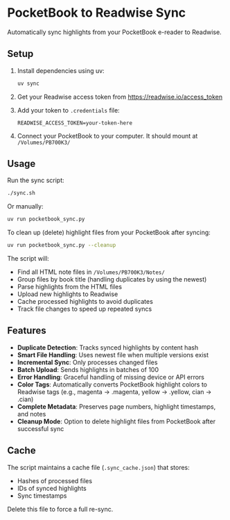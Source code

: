 # PocketBook to Readwise Sync

Automatically sync highlights from your PocketBook e-reader to Readwise.

## Setup

1. Install dependencies using uv:
   ```bash
   uv sync
   ```

2. Get your Readwise access token from https://readwise.io/access_token

3. Add your token to `.credentials` file:
   ```
   READWISE_ACCESS_TOKEN=your-token-here
   ```

4. Connect your PocketBook to your computer. It should mount at `/Volumes/PB700K3/`

## Usage

Run the sync script:
```bash
./sync.sh
```

Or manually:
```bash
uv run pocketbook_sync.py
```

To clean up (delete) highlight files from your PocketBook after syncing:
```bash
uv run pocketbook_sync.py --cleanup
```

The script will:
- Find all HTML note files in `/Volumes/PB700K3/Notes/`
- Group files by book title (handling duplicates by using the newest)
- Parse highlights from the HTML files
- Upload new highlights to Readwise
- Cache processed highlights to avoid duplicates
- Track file changes to speed up repeated syncs

## Features

- **Duplicate Detection**: Tracks synced highlights by content hash
- **Smart File Handling**: Uses newest file when multiple versions exist
- **Incremental Sync**: Only processes changed files
- **Batch Upload**: Sends highlights in batches of 100
- **Error Handling**: Graceful handling of missing device or API errors
- **Color Tags**: Automatically converts PocketBook highlight colors to Readwise tags (e.g., magenta → .magenta, yellow → .yellow, cian → .cian)
- **Complete Metadata**: Preserves page numbers, highlight timestamps, and notes
- **Cleanup Mode**: Option to delete highlight files from PocketBook after successful sync

## Cache

The script maintains a cache file (`.sync_cache.json`) that stores:
- Hashes of processed files
- IDs of synced highlights
- Sync timestamps

Delete this file to force a full re-sync.